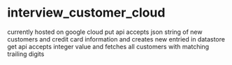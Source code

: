 # interview_customer_cloud
currently hosted on google cloud
put api accepts json string of new customers and credit card information and creates new entried in datastore
get api accepts integer value and fetches all customers with matching trailing digits
